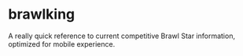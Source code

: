# brawlking

A really quick reference to current competitive Brawl Star information,
optimized for mobile experience.
